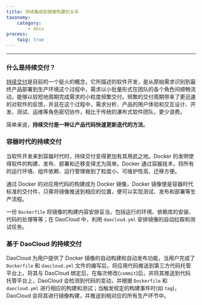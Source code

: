 ```yaml
---
title: 持续集成和镜像构建的关系
taxonomy:
    category:
        - docs
process:
    twig: true
---
```


<!--

可以先引用一些持续交付的理论性内容，比如http://exceedhl.thoughtworkers.org/cd/cd.html


什么是持续集成，持续集成的重要性
镜像构建，容器化软件交付，镜像是标准的交付件
自动构建节省时间，确保代码版本和镜像版本的高度一致

daocloud 平台，把这两个流程串联在一起，建议用户每次 commit 都跑 ci
每次打 tag 都执行build

强调 DaoCloud 的代码库绑定、CI持续集成测试、镜像构建 是一条高速流水线，实现了从代码到标准容器交付件的自动化、标准化流程。

-->

---

### 什么是持续交付？

[持续交付](http://en.wikipedia.org/wiki/Continuous_Delivery)是目前的一个挺火的概念，它所描述的软件开发，是从原始需求识别到最终产品部署到生产环境这个过程中，需求以小批量形式在团队的各个角色间顺畅流动，能够以较短地周期完成需求的小粒度频繁交付。频繁的交付周期带来了更迅速的对软件的反馈，并且在这个过程中，需求分析、产品的用户体验和交互设计、开发、测试、运维等角色密切协作，相比于传统的瀑布式软件团队，更少浪费。

简单来说，**持续交付是一种让产品代码快速更新迭代的方法**。

### 容器时代的持续交付

当软件开发来到容器时代时，持续交付变得更加有其用武之地。Docker 的发明使得软件的构建、发布、部署和迁移变得尤为简单。Docker 通过容器技术，将所有的运行环境、组件依赖、运行管理做到了粒度小、可维护性高、迁移方便。

通过 Docker 的对应用代码的构建成为 Docker 镜像，Docker 镜像便是容器时代标准的交付件，只需将镜像推送到相应的位置，便可以实现测试、发布和部署等生产流程。

一份 `Dockerfile` 将镜像的构建内容安排妥当，包括运行的环境、依赖库的安装、代码的处理等等；在 DaoCloud 中，利用 `daocloud.yml` 安排镜像的自动拉取和测试任务。

### 基于 DaoCloud 的持续交付

DaoCloud 为用户提供了 Docker 镜像的自动构建和自动发布功能，当用户完成了 `Dockerfile` 和 `daocloud.yml` 文件的编写后，将应用代码推送到第三方代码托管平台上，将其与 DaoCloud 绑定后，在每次修改(`commit`)后，并将其推送到代码托管平台上，DaoCloud 会检测到代码的变动，并根据 `Dockerfile` 和 `daocloud.yml` 进行相应的构建和测试；当触发规定的构建事件时(如 `tag`)，DaoCloud 会将其进行镜像构建，并推送到相对应的所有生产环节中。




